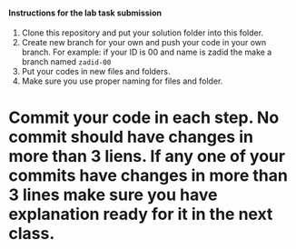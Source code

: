 #### Instructions for the lab task submission

1. Clone this repository and put your solution folder into this folder.
2. Create new branch for your own and push your code in your own branch. For example: if your ID is 00 and name is zadid the make a branch named ```zadid-00```
3. Put your codes in new files and folders.
4. Make sure you use proper naming for files and folder.

# **Commit your code in each step. No commit should have changes in more than 3 liens. If any one of your commits have changes in more than 3 lines make sure you have explanation ready for it in the next class.**
